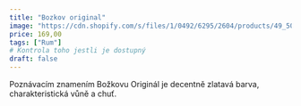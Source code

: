 ```yaml
---
title: "Bozkov original"
image: "https://cdn.shopify.com/s/files/1/0492/6295/2604/products/49_500x.png?v=1614898806"
price: 169,00
tags: ["Rum"]
# Kontrola toho jestli je dostupný
draft: false
---
```


Poznávacím znamením Božkovu Originál je decentně zlatavá barva, charakteristická vůně a chuť.